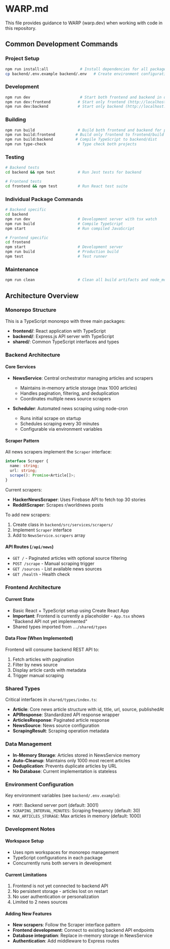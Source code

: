# WARP.md

This file provides guidance to WARP (warp.dev) when working with code in this repository.

## Common Development Commands

### Project Setup
```bash
npm run install:all              # Install dependencies for all packages
cp backend/.env.example backend/.env   # Create environment configuration
```

### Development
```bash
npm run dev                      # Start both frontend and backend in development mode
npm run dev:frontend            # Start only frontend (http://localhost:3000)
npm run dev:backend             # Start only backend (http://localhost:3001)
```

### Building
```bash
npm run build                   # Build both frontend and backend for production
npm run build:frontend         # Build only frontend to frontend/build
npm run build:backend          # Compile TypeScript to backend/dist
npm run type-check              # Type check both projects
```

### Testing
```bash
# Backend tests
cd backend && npm test          # Run Jest tests for backend

# Frontend tests
cd frontend && npm test         # Run React test suite
```

### Individual Package Commands
```bash
# Backend specific
cd backend
npm run dev                     # Development server with tsx watch
npm run build                   # Compile TypeScript
npm start                       # Run compiled JavaScript

# Frontend specific
cd frontend  
npm start                       # Development server
npm run build                   # Production build
npm test                        # Test runner
```

### Maintenance
```bash
npm run clean                   # Clean all build artifacts and node_modules
```

## Architecture Overview

### Monorepo Structure
This is a TypeScript monorepo with three main packages:
- **frontend/**: React application with TypeScript
- **backend/**: Express.js API server with TypeScript  
- **shared/**: Common TypeScript interfaces and types

### Backend Architecture

#### Core Services
- **NewsService**: Central orchestrator managing articles and scrapers
  - Maintains in-memory article storage (max 1000 articles)
  - Handles pagination, filtering, and deduplication
  - Coordinates multiple news source scrapers

- **Scheduler**: Automated news scraping using node-cron
  - Runs initial scrape on startup
  - Schedules scraping every 30 minutes
  - Configurable via environment variables

#### Scraper Pattern
All news scrapers implement the `Scraper` interface:
```typescript
interface Scraper {
  name: string;
  url: string;
  scrape(): Promise<Article[]>;
}
```

Current scrapers:
- **HackerNewsScraper**: Uses Firebase API to fetch top 30 stories
- **RedditScraper**: Scrapes r/worldnews posts

To add new scrapers:
1. Create class in `backend/src/services/scrapers/`
2. Implement `Scraper` interface
3. Add to `NewsService.scrapers` array

#### API Routes (`/api/news`)
- `GET /` - Paginated articles with optional source filtering
- `POST /scrape` - Manual scraping trigger
- `GET /sources` - List available news sources
- `GET /health` - Health check

### Frontend Architecture

#### Current State
- Basic React + TypeScript setup using Create React App
- **Important**: Frontend is currently a placeholder - `App.tsx` shows "Backend API not yet implemented"
- Shared types imported from `../shared/types`

#### Data Flow (When Implemented)
Frontend will consume backend REST API to:
1. Fetch articles with pagination
2. Filter by news source
3. Display article cards with metadata
4. Trigger manual scraping

### Shared Types
Critical interfaces in `shared/types/index.ts`:
- **Article**: Core news article structure with id, title, url, source, publishedAt
- **APIResponse<T>**: Standardized API response wrapper
- **ArticlesResponse**: Paginated article response
- **NewsSource**: News source configuration
- **ScrapingResult**: Scraping operation metadata

### Data Management
- **In-Memory Storage**: Articles stored in NewsService memory
- **Auto-Cleanup**: Maintains only 1000 most recent articles
- **Deduplication**: Prevents duplicate articles by URL
- **No Database**: Current implementation is stateless

### Environment Configuration
Key environment variables (see `backend/.env.example`):
- `PORT`: Backend server port (default: 3001)
- `SCRAPING_INTERVAL_MINUTES`: Scraping frequency (default: 30)
- `MAX_ARTICLES_STORAGE`: Max articles in memory (default: 1000)

### Development Notes

#### Workspace Setup
- Uses npm workspaces for monorepo management
- TypeScript configurations in each package
- Concurrently runs both servers in development

#### Current Limitations
1. Frontend is not yet connected to backend API
2. No persistent storage - articles lost on restart
3. No user authentication or personalization
4. Limited to 2 news sources

#### Adding New Features
- **New scrapers**: Follow the Scraper interface pattern
- **Frontend development**: Connect to existing backend API endpoints
- **Database integration**: Replace in-memory storage in NewsService
- **Authentication**: Add middleware to Express routes